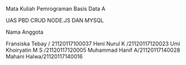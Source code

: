 Mata Kuliah Pemrograman Basis Data A

UAS PBD CRUD NODE.JS DAN MYSQL

Nama Anggota

Fransiska Tebay / 21120117100037
Heni Nurul K /21120117120023
Umi Khoiryatin M S /21120117120005
Muhammad Hanif A/21120117140028
Mahani Halwa/21120117140016
